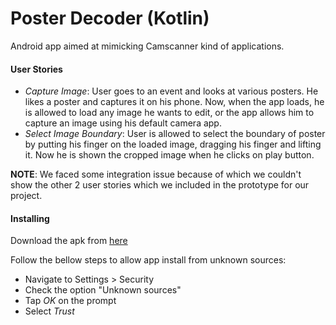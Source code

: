 # Poster Decoder (Kotlin)

Android app aimed at mimicking Camscanner kind of applications.

#### User Stories

* *Capture Image*: User goes to an event and looks at various posters. He likes a poster and captures it on his phone. Now, when the app loads, he is allowed to load any image he wants to edit, or the app allows him to capture an image using his default camera app.
* *Select Image Boundary*: User is allowed to select the boundary of poster by putting his finger on the loaded image, dragging his finger and lifting it. Now he is shown the cropped image when he clicks on play button.

**NOTE**: We faced some integration issue because of which we couldn't show the other 2 user stories which we included in the prototype for our project.

#### Installing

Download the apk from [here](/assets/apks/app-release.apk)

Follow the bellow steps to allow app install from unknown sources:
* Navigate to Settings > Security
* Check the option "Unknown sources"
* Tap *OK* on the prompt
* Select *Trust*
